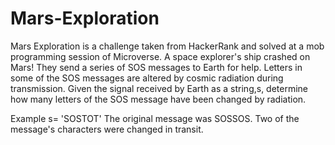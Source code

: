 # Mars-Exploration
Mars Exploration is a challenge taken from HackerRank and solved at a mob programming session of Microverse.
A space explorer's ship crashed on Mars! They send a series of SOS messages to Earth for help.
Letters in some of the SOS messages are altered by cosmic radiation during transmission. Given the signal received by Earth as a string,s, determine how many letters of the SOS message have been changed by radiation.

Example
s= 'SOSTOT'
The original message was SOSSOS. Two of the message's characters were changed in transit.